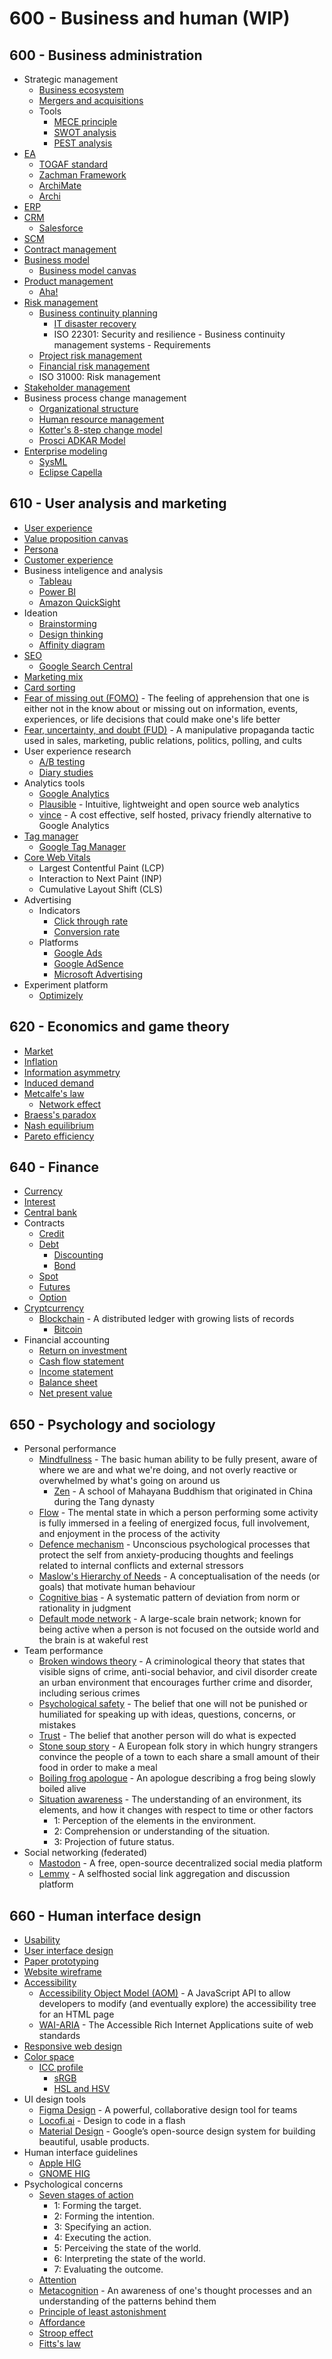 # 600 - Business and human (WIP)

## 600 - Business administration

* Strategic management
  * [Business ecosystem](https://en.wikipedia.org/wiki/Business_ecosystem)
  * [Mergers and acquisitions](https://en.wikipedia.org/wiki/Mergers_and_acquisitions)
  * Tools
    * [MECE principle](https://en.wikipedia.org/wiki/MECE_principle)
    * [SWOT analysis](https://en.wikipedia.org/wiki/SWOT_analysis)
    * [PEST analysis](https://en.wikipedia.org/wiki/PEST_analysis)
* [EA](https://en.wikipedia.org/wiki/Enterprise_architecture)
  * [TOGAF standard](https://www.opengroup.org/togaf)
  * [Zachman Framework](https://zachman-feac.com/zachman/about-the-zachman-framework)
  * [ArchiMate](https://www.opengroup.org/archimate-forum/archimate-overview)
  * [Archi](https://www.archimatetool.com/)
* [ERP](https://en.wikipedia.org/wiki/Enterprise_resource_planning)
* [CRM](https://en.wikipedia.org/wiki/Customer_relationship_management)
  * [Salesforce](https://www.salesforce.com/)
* [SCM](https://en.wikipedia.org/wiki/Supply_chain_management)
* [Contract management](https://en.wikipedia.org/wiki/Contract_management)
* [Business model](https://en.wikipedia.org/wiki/Business_model)
  * [Business model canvas](https://en.wikipedia.org/wiki/Business_model_canvas)
* [Product management](https://en.wikipedia.org/wiki/Product_management)
  * [Aha!](https://www.aha.io/)
* [Risk management](https://en.wikipedia.org/wiki/Risk_management)
  * [Business continuity planning](https://en.wikipedia.org/wiki/Business_continuity_planning)
    * [IT disaster recovery](https://en.wikipedia.org/wiki/IT_disaster_recovery)
    * ISO 22301: Security and resilience - Business continuity management systems - Requirements
  * [Project risk management](https://en.wikipedia.org/wiki/Project_risk_management)
  * [Financial risk management](https://en.wikipedia.org/wiki/Financial_risk_management)
  * ISO 31000: Risk management
* [Stakeholder management](https://en.wikipedia.org/wiki/Stakeholder_management)
* Business process change management
  * [Organizational structure](https://en.wikipedia.org/wiki/Organizational_structure)
  * [Human resource management](https://en.wikipedia.org/wiki/Human_resource_management)
  * [Kotter's 8-step change model](https://www.kotterinc.com/methodology/8-steps/)
  * [Prosci ADKAR Model](https://www.prosci.com/methodology/adkar)
* [Enterprise modeling](https://en.wikipedia.org/wiki/Enterprise_modelling)
  * [SysML](https://sysml.org/)
  * [Eclipse Capella](https://mbse-capella.org/)

## 610 - User analysis and marketing

* [User experience](https://en.wikipedia.org/wiki/User_experience)
* [Value proposition canvas](https://www.strategyzer.com/library/the-value-proposition-canvas)
* [Persona](https://en.wikipedia.org/wiki/Persona_(user_experience))
* [Customer experience](https://en.wikipedia.org/wiki/Customer_experience)
* Business inteligence and analysis
  * [Tableau](https://www.tableau.com/)
  * [Power BI](https://www.microsoft.com/en-us/power-platform/products/power-bi/)
  * [Amazon QuickSight](https://aws.amazon.com/quicksight/)
* Ideation
  * [Brainstorming](https://en.wikipedia.org/wiki/Brainstorming)
  * [Design thinking](https://en.wikipedia.org/wiki/Design_thinking)
  * [Affinity diagram](https://en.wikipedia.org/wiki/Affinity_diagram)
* [SEO](https://en.wikipedia.org/wiki/Search_engine_optimization)
  * [Google Search Central](https://developers.google.com/search)
* [Marketing mix](https://en.wikipedia.org/wiki/Marketing_mix)
* [Card sorting](https://en.wikipedia.org/wiki/Card_sorting)
* [Fear of missing out (FOMO)](https://en.wikipedia.org/wiki/Fear_of_missing_out) - The feeling of apprehension that one is either not in the know about or missing out on information, events, experiences, or life decisions that could make one's life better
* [Fear, uncertainty, and doubt (FUD)](https://en.wikipedia.org/wiki/Fear,_uncertainty,_and_doubt) - A manipulative propaganda tactic used in sales, marketing, public relations, politics, polling, and cults
* User experience research
  * [A/B testing](https://en.wikipedia.org/wiki/A/B_testing)
  * [Diary studies](https://www.nngroup.com/articles/diary-studies/)
* Analytics tools
  * [Google Analytics](https://developers.google.com/analytics)
  * [Plausible](https://plausible.io/) - Intuitive, lightweight and open source web analytics
  * [vince](https://www.vinceanalytics.com/) - A cost effective, self hosted, privacy friendly alternative to Google Analytics
* [Tag manager](https://en.wikipedia.org/wiki/Tag_management_system)
  * [Google Tag Manager](https://marketingplatform.google.com/about/tag-manager/)
* [Core Web Vitals](https://web.dev/articles/vitals#core-web-vitals)
  * Largest Contentful Paint (LCP)
  * Interaction to Next Paint (INP)
  * Cumulative Layout Shift (CLS)
* Advertising
  * Indicators
    * [Click through rate](https://en.wikipedia.org/wiki/Click-through_rate)
    * [Conversion rate](https://en.wikipedia.org/wiki/Conversion_marketing#Conversion_rate)
  * Platforms
    * [Google Ads](https://ads.google.com/home/)
    * [Google AdSence](https://adsense.google.com/start/)
    * [Microsoft Advertising](https://ads.microsoft.com/)
* Experiment platform
  * [Optimizely](https://www.optimizely.com/)

## 620 - Economics and game theory

* [Market](https://en.wikipedia.org/wiki/Market_(economics))
* [Inflation](https://en.wikipedia.org/wiki/Inflation)
* [Information asymmetry](https://en.wikipedia.org/wiki/Information_asymmetry)
* [Induced demand](https://en.wikipedia.org/wiki/Induced_demand)
* [Metcalfe's law](https://en.wikipedia.org/wiki/Metcalfe%27s_law)
  * [Network effect](https://en.wikipedia.org/wiki/Network_effect)
* [Braess's paradox](https://en.wikipedia.org/wiki/Braess%27s_paradox)
* [Nash equilibrium](https://en.wikipedia.org/wiki/Nash_equilibrium)
* [Pareto efficiency](https://en.wikipedia.org/wiki/Pareto_efficiency)

## 640 - Finance

* [Currency](https://en.wikipedia.org/wiki/Currency)
* [Interest](https://en.wikipedia.org/wiki/Interest)
* [Central bank](https://en.wikipedia.org/wiki/Central_bank)
* Contracts
  * [Credit](https://en.wikipedia.org/wiki/Credit)
  * [Debt](https://en.wikipedia.org/wiki/Debt)
    * [Discounting](https://en.wikipedia.org/wiki/Discounting)
    * [Bond](https://en.wikipedia.org/wiki/Bond_(finance))
  * [Spot](https://en.wikipedia.org/wiki/Spot_contract)
  * [Futures](https://en.wikipedia.org/wiki/Futures_contract)
  * [Option](https://en.wikipedia.org/wiki/Option_(finance))
* [Cryptcurrency](https://en.wikipedia.org/wiki/Cryptocurrency)
  * [Blockchain](https://en.wikipedia.org/wiki/Blockchain) - A distributed ledger with growing lists of records
    * [Bitcoin](https://bitcoin.org/)
* Financial accounting
  * [Return on investment](https://en.wikipedia.org/wiki/Return_on_investment)
  * [Cash flow statement](https://en.wikipedia.org/wiki/Cash_flow_statement)
  * [Income statement](https://en.wikipedia.org/wiki/Income_statement)
  * [Balance sheet](https://en.wikipedia.org/wiki/Balance_sheet)
  * [Net present value](https://en.wikipedia.org/wiki/Net_present_value)

## 650 - Psychology and sociology

* Personal performance
  * [Mindfullness](https://en.wikipedia.org/wiki/Mindfulness) - The basic human ability to be fully present, aware of where we are and what we're doing, and not overly reactive or overwhelmed by what's going on around us
    * [Zen](https://en.wikipedia.org/wiki/Zen) - A school of Mahayana Buddhism that originated in China during the Tang dynasty
  * [Flow](https://en.wikipedia.org/wiki/Flow_(psychology)) - The mental state in which a person performing some activity is fully immersed in a feeling of energized focus, full involvement, and enjoyment in the process of the activity
  * [Defence mechanism](https://en.wikipedia.org/wiki/Defence_mechanism) - Unconscious psychological processes that protect the self from anxiety-producing thoughts and feelings related to internal conflicts and external stressors
  * [Maslow's Hierarchy of Needs](https://en.wikipedia.org/wiki/Maslow%27s_hierarchy_of_needs) - A conceptualisation of the needs (or goals) that motivate human behaviour
  * [Cognitive bias](https://en.wikipedia.org/wiki/Cognitive_bias) - A systematic pattern of deviation from norm or rationality in judgment
  * [Default mode network](https://en.wikipedia.org/wiki/Default_mode_network) - A large-scale brain network; known for being active when a person is not focused on the outside world and the brain is at wakeful rest
* Team performance
  * [Broken windows theory](https://en.wikipedia.org/wiki/Broken_windows_theory) - A criminological theory that states that visible signs of crime, anti-social behavior, and civil disorder create an urban environment that encourages further crime and disorder, including serious crimes
  * [Psychological safety](https://en.wikipedia.org/wiki/Psychological_safety) - The belief that one will not be punished or humiliated for speaking up with ideas, questions, concerns, or mistakes
  * [Trust](https://en.wikipedia.org/wiki/Trust_(social_science)) - The belief that another person will do what is expected
  * [Stone soup story](https://en.wikipedia.org/wiki/Stone_Soup) - A European folk story in which hungry strangers convince the people of a town to each share a small amount of their food in order to make a meal
  * [Boiling frog apologue](https://en.wikipedia.org/wiki/Boiling_frog) - An apologue describing a frog being slowly boiled alive
  * [Situation awareness](https://en.wikipedia.org/wiki/Situation_awareness) - The understanding of an environment, its elements, and how it changes with respect to time or other factors
    * 1: Perception of the elements in the environment.
    * 2: Comprehension or understanding of the situation.
    * 3: Projection of future status.
* Social networking (federated)
  * [Mastodon](https://joinmastodon.org/) - A free, open-source decentralized social media platform
  * [Lemmy](https://join-lemmy.org/) - A selfhosted social link aggregation and discussion platform

## 660 - Human interface design

* [Usability](https://en.wikipedia.org/wiki/Usability)
* [User interface design](https://en.wikipedia.org/wiki/User_interface_design)
* [Paper prototyping](https://en.wikipedia.org/wiki/Paper_prototyping)
* [Website wireframe](https://en.wikipedia.org/wiki/Website_wireframe)
* [Accessibility](https://en.wikipedia.org/wiki/Accessibility)
  * [Accessibility Object Model (AOM)](https://wicg.github.io/aom/) - A JavaScript API to allow developers to modify (and eventually explore) the accessibility tree for an HTML page
  * [WAI-ARIA](https://www.w3.org/WAI/standards-guidelines/aria/) - The Accessible Rich Internet Applications suite of web standards
* [Responsive web design](https://en.wikipedia.org/wiki/Responsive_web_design)
* [Color space](https://en.wikipedia.org/wiki/Color_space)
  * [ICC profile](https://en.wikipedia.org/wiki/ICC_profile)
    * [sRGB](https://en.wikipedia.org/wiki/SRGB)
    * [HSL and HSV](https://en.wikipedia.org/wiki/HSL_and_HSV)
* UI design tools
  * [Figma Design](https://www.figma.com/) -  A powerful, collaborative design tool for teams
  * [Locofi.ai](https://www.locofy.ai/) - Design to code in a flash
  * [Material Design](https://m3.material.io/) - Google’s open-source design system for building beautiful, usable products.
* Human interface guidelines
  * [Apple HIG](https://developer.apple.com/design/human-interface-guidelines)
  * [GNOME HIG](https://developer.gnome.org/hig/)
* Psychological concerns
  * [Seven stages of action](https://en.wikipedia.org/wiki/Seven_stages_of_action)
    * 1: Forming the target.
    * 2: Forming the intention.
    * 3: Specifying an action.
    * 4: Executing the action.
    * 5: Perceiving the state of the world.
    * 6: Interpreting the state of the world.
    * 7: Evaluating the outcome.
  * [Attention](https://en.wikipedia.org/wiki/Attention)
  * [Metacognition](https://en.wikipedia.org/wiki/Metacognition) - An awareness of one's thought processes and an understanding of the patterns behind them
  * [Principle of least astonishment](https://en.wikipedia.org/wiki/Principle_of_least_astonishment)
  * [Affordance](https://en.wikipedia.org/wiki/Affordance)
  * [Stroop effect](https://en.wikipedia.org/wiki/Stroop_effect)
  * [Fitts's law](https://en.wikipedia.org/wiki/Fitts%27s_law)
